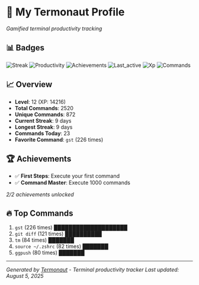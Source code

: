 # 🚀 My Termonaut Profile

*Gamified terminal productivity tracking*

## 📊 Badges

![Streak](https://img.shields.io/badge/Streak-9+days-blue?style=flat-square&logo=terminal&logoColor=white) ![Productivity](https://img.shields.io/badge/Productivity-80.0%25-green?style=flat-square&logo=terminal&logoColor=white) ![Achievements](https://img.shields.io/badge/Achievements-5%2F10-blue?style=flat-square&logo=terminal&logoColor=white) ![Last_active](https://img.shields.io/badge/Last+Active-4h+ago-green?style=flat-square&logo=terminal&logoColor=white) ![Xp](https://img.shields.io/badge/XP-Level+12+%2814216%2F16900%29-blue?style=flat-square&logo=terminal&logoColor=white) ![Commands](https://img.shields.io/badge/Commands-2520-blue?style=flat-square&logo=terminal&logoColor=white) 

## 📈 Overview

- **Level**: 12 (XP: 14216)
- **Total Commands**: 2520
- **Unique Commands**: 872
- **Current Streak**: 9 days
- **Longest Streak**: 9 days
- **Commands Today**: 23
- **Favorite Command**: `gst` (226 times)

## 🏆 Achievements

- ✅ **First Steps**: Execute your first command
- ✅ **Command Master**: Execute 1000 commands

*2/2 achievements unlocked*

## 🔥 Top Commands

1. `gst` (226 times) ████████████████████
2. `git diff` (121 times) ██████████
3. `tm` (84 times) ███████
4. `source ~/.zshrc` (82 times) ███████
5. `ggpush` (80 times) ███████

---

*Generated by [Termonaut](https://github.com/oiahoon/termonaut) - Terminal productivity tracker*
*Last updated: August 5, 2025*
